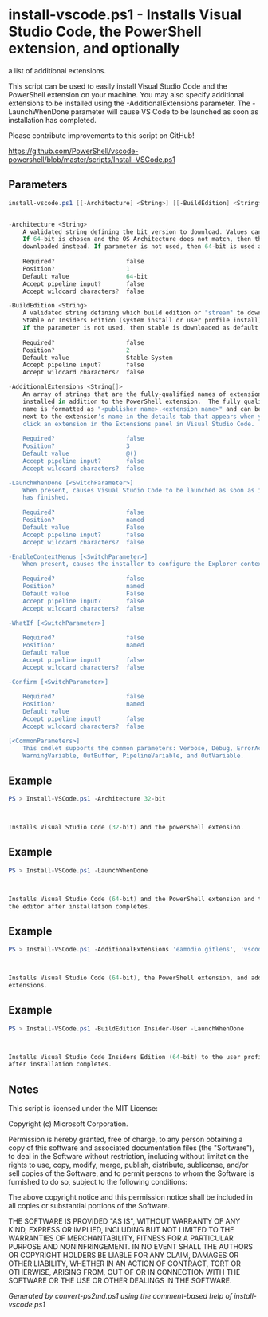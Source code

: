 # install-vscode.ps1 - Installs Visual Studio Code, the PowerShell extension, and optionally
a list of additional extensions.

This script can be used to easily install Visual Studio Code and the
PowerShell extension on your machine.  You may also specify additional
extensions to be installed using the -AdditionalExtensions parameter.
The -LaunchWhenDone parameter will cause VS Code to be launched as
soon as installation has completed.

Please contribute improvements to this script on GitHub!

https://github.com/PowerShell/vscode-powershell/blob/master/scripts/Install-VSCode.ps1

## Parameters
```powershell
install-vscode.ps1 [[-Architecture] <String>] [[-BuildEdition] <String>] [[-AdditionalExtensions] <String[]>] [-LaunchWhenDone] [-EnableContextMenus] [-WhatIf] [-Confirm] [<CommonParameters>]


-Architecture <String>
    A validated string defining the bit version to download. Values can be either 64-bit or 32-bit.
    If 64-bit is chosen and the OS Architecture does not match, then the 32-bit build will be
    downloaded instead. If parameter is not used, then 64-bit is used as default.
    
    Required?                    false
    Position?                    1
    Default value                64-bit
    Accept pipeline input?       false
    Accept wildcard characters?  false

-BuildEdition <String>
    A validated string defining which build edition or "stream" to download:
    Stable or Insiders Edition (system install or user profile install).
    If the parameter is not used, then stable is downloaded as default.
    
    Required?                    false
    Position?                    2
    Default value                Stable-System
    Accept pipeline input?       false
    Accept wildcard characters?  false

-AdditionalExtensions <String[]>
    An array of strings that are the fully-qualified names of extensions to be
    installed in addition to the PowerShell extension.  The fully qualified
    name is formatted as "<publisher name>.<extension name>" and can be found
    next to the extension's name in the details tab that appears when you
    click an extension in the Extensions panel in Visual Studio Code.
    
    Required?                    false
    Position?                    3
    Default value                @()
    Accept pipeline input?       false
    Accept wildcard characters?  false

-LaunchWhenDone [<SwitchParameter>]
    When present, causes Visual Studio Code to be launched as soon as installation
    has finished.
    
    Required?                    false
    Position?                    named
    Default value                False
    Accept pipeline input?       false
    Accept wildcard characters?  false

-EnableContextMenus [<SwitchParameter>]
    When present, causes the installer to configure the Explorer context menus
    
    Required?                    false
    Position?                    named
    Default value                False
    Accept pipeline input?       false
    Accept wildcard characters?  false

-WhatIf [<SwitchParameter>]
    
    Required?                    false
    Position?                    named
    Default value                
    Accept pipeline input?       false
    Accept wildcard characters?  false

-Confirm [<SwitchParameter>]
    
    Required?                    false
    Position?                    named
    Default value                
    Accept pipeline input?       false
    Accept wildcard characters?  false

[<CommonParameters>]
    This cmdlet supports the common parameters: Verbose, Debug, ErrorAction, ErrorVariable, WarningAction, 
    WarningVariable, OutBuffer, PipelineVariable, and OutVariable.
```

## Example
```powershell
PS > Install-VSCode.ps1 -Architecture 32-bit



Installs Visual Studio Code (32-bit) and the powershell extension.
```


## Example
```powershell
PS > Install-VSCode.ps1 -LaunchWhenDone



Installs Visual Studio Code (64-bit) and the PowerShell extension and then launches
the editor after installation completes.
```


## Example
```powershell
PS > Install-VSCode.ps1 -AdditionalExtensions 'eamodio.gitlens', 'vscodevim.vim'



Installs Visual Studio Code (64-bit), the PowerShell extension, and additional
extensions.
```


## Example
```powershell
PS > Install-VSCode.ps1 -BuildEdition Insider-User -LaunchWhenDone



Installs Visual Studio Code Insiders Edition (64-bit) to the user profile and then launches the editor
after installation completes.
```


## Notes
This script is licensed under the MIT License:

Copyright (c) Microsoft Corporation.

Permission is hereby granted, free of charge, to any person obtaining a copy
of this software and associated documentation files (the "Software"), to deal
in the Software without restriction, including without limitation the rights
to use, copy, modify, merge, publish, distribute, sublicense, and/or sell
copies of the Software, and to permit persons to whom the Software is
furnished to do so, subject to the following conditions:

The above copyright notice and this permission notice shall be included in all
copies or substantial portions of the Software.

THE SOFTWARE IS PROVIDED "AS IS", WITHOUT WARRANTY OF ANY KIND, EXPRESS OR
IMPLIED, INCLUDING BUT NOT LIMITED TO THE WARRANTIES OF MERCHANTABILITY,
FITNESS FOR A PARTICULAR PURPOSE AND NONINFRINGEMENT. IN NO EVENT SHALL THE
AUTHORS OR COPYRIGHT HOLDERS BE LIABLE FOR ANY CLAIM, DAMAGES OR OTHER
LIABILITY, WHETHER IN AN ACTION OF CONTRACT, TORT OR OTHERWISE, ARISING FROM,
OUT OF OR IN CONNECTION WITH THE SOFTWARE OR THE USE OR OTHER DEALINGS IN THE
SOFTWARE.

*Generated by convert-ps2md.ps1 using the comment-based help of install-vscode.ps1*
